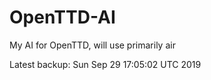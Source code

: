 # OpenTTD-AI
My AI for OpenTTD, will use primarily air

Latest backup: Sun Sep 29 17:05:02 UTC 2019
